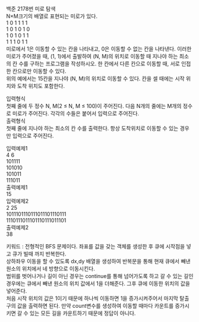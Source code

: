 백준 2178번 미로 탐색  
N×M크기의 배열로 표현되는 미로가 있다.  
1	0	1	1	1	1  
1	0	1	0	1	0  
1	0	1	0	1	1  
1	1	1	0	1	1  
미로에서 1은 이동할 수 있는 칸을 나타내고, 0은 이동할 수 없는 칸을 나타낸다. 이러한 미로가 주어졌을 때, (1, 1)에서 출발하여 (N, M)의 위치로 이동할 때 지나야 하는 최소의 칸 수를 구하는 프로그램을 작성하시오. 한 칸에서 다른 칸으로 이동할 때, 서로 인접한 칸으로만 이동할 수 있다.  
위의 예에서는 15칸을 지나야 (N, M)의 위치로 이동할 수 있다. 칸을 셀 때에는 시작 위치와 도착 위치도 포함한다.  

입력형식  
첫째 줄에 두 정수 N, M(2 ≤ N, M ≤ 100)이 주어진다. 다음 N개의 줄에는 M개의 정수로 미로가 주어진다. 각각의 수들은 붙어서 입력으로 주어진다.  
출력형식  
첫째 줄에 지나야 하는 최소의 칸 수를 출력한다. 항상 도착위치로 이동할 수 있는 경우만 입력으로 주어진다.  

입력예제1  
4 6  
101111  
101010  
101011  
111011  
출력예제1  
15  
입력예제2  
2 25  
1011101110111011101110111  
1110111011101110111011101  
출력예제2  
38  

키워드 : 전형적인 BFS 문제이다. 좌표를 값을 갖는 객체를 생성한 후 큐에 시작점을 넣고 큐가 빌때 까지 반복한다.  
상하좌우 이동을 할 수 있도록 dx,dy 배열을 생성하여 반복문을 통해 현재 큐에서 빼낸 원소의 위치에서 네 방향으로 이동시킨다.  
범위를 벗어나거나 길이 아닌 경우는 continue를 통해 넘어가도록 하고 갈 수 있는 길인 경우에는 큐에서 빼낸 원소의 위치 값에서 1을 더해준다. 그후 큐에 이동한 위치의 값을 넣어준다.  
처음 시작 위치의 값은 1이기 때문에 하나씩 이동하면 1을 증가시켜주어서 마지막 탈출구의 값을 출력하면 된다. 만약 count변수를 생성하여 이동할 때마다 카운트를 증가시키면 
갈 수 있는 모든 길을 카운트하기 때문에 정답이 아니다. 